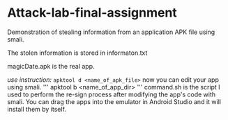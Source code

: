 # Attack-lab-final-assignment
Demonstration of stealing information from an application APK file using smali.

The stolen information is stored in informaton.txt

magicDate.apk is the real app.

*use instruction:*
```apktool d <name_of_apk_file>```
now you can edit your app using smali.
'''
apktool b <name_of_app_dir>
'''
command.sh is the script I used to perform the re-sign process after modifying the app's code with smali.
You can drag the apps into the emulator in Android Studio and it will install them by itself.

